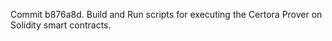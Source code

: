 Commit b876a8d.                    Build and Run scripts for executing the Certora Prover on Solidity smart contracts.